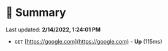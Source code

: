 # 📖 Summary
Last updated: **2/14/2022, 1:24:01 PM**

- `GET` [https://google.com](https://google.com) - **Up** (115ms)
